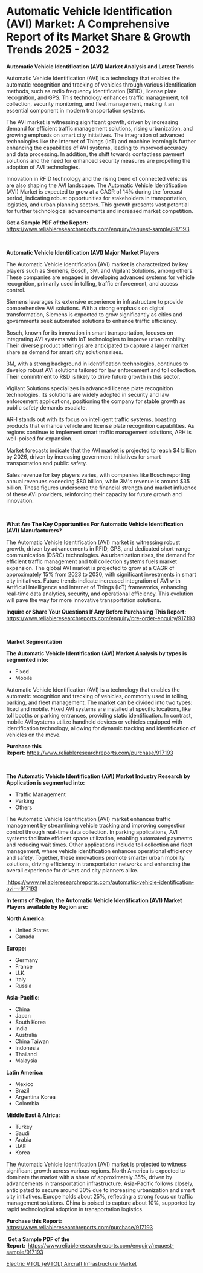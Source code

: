 <p><h1>Automatic Vehicle Identification (AVI) Market: A Comprehensive Report of its Market Share & Growth Trends 2025 - 2032</h1></p><p><strong>Automatic Vehicle Identification (AVI) Market Analysis and Latest Trends</strong></p>
<p><p>Automatic Vehicle Identification (AVI) is a technology that enables the automatic recognition and tracking of vehicles through various identification methods, such as radio frequency identification (RFID), license plate recognition, and GPS. This technology enhances traffic management, toll collection, security monitoring, and fleet management, making it an essential component in modern transportation systems.</p><p>The AVI market is witnessing significant growth, driven by increasing demand for efficient traffic management solutions, rising urbanization, and growing emphasis on smart city initiatives. The integration of advanced technologies like the Internet of Things (IoT) and machine learning is further enhancing the capabilities of AVI systems, leading to improved accuracy and data processing. In addition, the shift towards contactless payment solutions and the need for enhanced security measures are propelling the adoption of AVI technologies.</p><p>Innovation in RFID technology and the rising trend of connected vehicles are also shaping the AVI landscape. The Automatic Vehicle Identification (AVI) Market is expected to grow at a CAGR of 14% during the forecast period, indicating robust opportunities for stakeholders in transportation, logistics, and urban planning sectors. This growth presents vast potential for further technological advancements and increased market competition.</p></p>
<p><strong>Get a Sample PDF of the Report:&nbsp;</strong> <a href="https://www.reliableresearchreports.com/enquiry/request-sample/917193?utm_campaign=3581&utm_medium=2&utm_source=Github&utm_content=ia&utm_term=30032025&utm_id=automatic-vehicle-identification-avi">https://www.reliableresearchreports.com/enquiry/request-sample/917193</a></p>
<p>&nbsp;</p>
<p><strong>Automatic Vehicle Identification (AVI) Major Market Players</strong></p>
<p><p>The Automatic Vehicle Identification (AVI) market is characterized by key players such as Siemens, Bosch, 3M, and Vigilant Solutions, among others. These companies are engaged in developing advanced systems for vehicle recognition, primarily used in tolling, traffic enforcement, and access control.</p><p>Siemens leverages its extensive experience in infrastructure to provide comprehensive AVI solutions. With a strong emphasis on digital transformation, Siemens is expected to grow significantly as cities and governments seek automated solutions to enhance traffic efficiency.</p><p>Bosch, known for its innovation in smart transportation, focuses on integrating AVI systems with IoT technologies to improve urban mobility. Their diverse product offerings are anticipated to capture a larger market share as demand for smart city solutions rises.</p><p>3M, with a strong background in identification technologies, continues to develop robust AVI solutions tailored for law enforcement and toll collection. Their commitment to R&D is likely to drive future growth in this sector.</p><p>Vigilant Solutions specializes in advanced license plate recognition technologies. Its solutions are widely adopted in security and law enforcement applications, positioning the company for stable growth as public safety demands escalate.</p><p>ARH stands out with its focus on intelligent traffic systems, boasting products that enhance vehicle and license plate recognition capabilities. As regions continue to implement smart traffic management solutions, ARH is well-poised for expansion.</p><p>Market forecasts indicate that the AVI market is projected to reach $4 billion by 2026, driven by increasing government initiatives for smart transportation and public safety. </p><p>Sales revenue for key players varies, with companies like Bosch reporting annual revenues exceeding $80 billion, while 3M's revenue is around $35 billion. These figures underscore the financial strength and market influence of these AVI providers, reinforcing their capacity for future growth and innovation.</p></p>
<p>&nbsp;</p>
<p><strong>What Are The Key Opportunities For Automatic Vehicle Identification (AVI) Manufacturers?</strong></p>
<p><p>The Automatic Vehicle Identification (AVI) market is witnessing robust growth, driven by advancements in RFID, GPS, and dedicated short-range communication (DSRC) technologies. As urbanization rises, the demand for efficient traffic management and toll collection systems fuels market expansion. The global AVI market is projected to grow at a CAGR of approximately 15% from 2023 to 2030, with significant investments in smart city initiatives. Future trends indicate increased integration of AVI with Artificial Intelligence and Internet of Things (IoT) frameworks, enhancing real-time data analytics, security, and operational efficiency. This evolution will pave the way for more innovative transportation solutions.</p></p>
<p><strong>Inquire or Share Your Questions If Any Before Purchasing This Report:</strong> <a href="https://www.reliableresearchreports.com/enquiry/pre-order-enquiry/917193?utm_campaign=3581&utm_medium=2&utm_source=Github&utm_content=ia&utm_term=30032025&utm_id=automatic-vehicle-identification-avi">https://www.reliableresearchreports.com/enquiry/pre-order-enquiry/917193</a></p>
<p>&nbsp;</p>
<p><strong>Market Segmentation</strong></p>
<p><strong>The Automatic Vehicle Identification (AVI) Market Analysis by types is segmented into:</strong></p>
<p><ul><li>Fixed</li><li>Mobile</li></ul></p>
<p><p>Automatic Vehicle Identification (AVI) is a technology that enables the automatic recognition and tracking of vehicles, commonly used in tolling, parking, and fleet management. The market can be divided into two types: fixed and mobile. Fixed AVI systems are installed at specific locations, like toll booths or parking entrances, providing static identification. In contrast, mobile AVI systems utilize handheld devices or vehicles equipped with identification technology, allowing for dynamic tracking and identification of vehicles on the move.</p></p>
<p><strong>Purchase this Report:&nbsp;</strong><a href="https://www.reliableresearchreports.com/purchase/917193?utm_campaign=3581&utm_medium=2&utm_source=Github&utm_content=ia&utm_term=30032025&utm_id=automatic-vehicle-identification-avi">https://www.reliableresearchreports.com/purchase/917193</a></p>
<p>&nbsp;</p>
<p><strong>The Automatic Vehicle Identification (AVI) Market Industry Research by Application is segmented into:</strong></p>
<p><ul><li>Traffic Management</li><li>Parking</li><li>Others</li></ul></p>
<p><p>The Automatic Vehicle Identification (AVI) market enhances traffic management by streamlining vehicle tracking and improving congestion control through real-time data collection. In parking applications, AVI systems facilitate efficient space utilization, enabling automated payments and reducing wait times. Other applications include toll collection and fleet management, where vehicle identification enhances operational efficiency and safety. Together, these innovations promote smarter urban mobility solutions, driving efficiency in transportation networks and enhancing the overall experience for drivers and city planners alike.</p></p>
<p><a href="https://www.reliableresearchreports.com/automatic-vehicle-identification-avi--r917193?utm_campaign=3581&utm_medium=2&utm_source=Github&utm_content=ia&utm_term=30032025&utm_id=automatic-vehicle-identification-avi">&nbsp;https://www.reliableresearchreports.com/automatic-vehicle-identification-avi--r917193</a></p>
<p><strong>In terms of Region, the Automatic Vehicle Identification (AVI) Market Players available by Region are:</strong></p>
<p>
    <p> <strong> North America: </strong>
        <ul>
            <li>United States</li>
            <li>Canada</li>
        </ul>
        </p> 
    <p> <strong> Europe: </strong>
        <ul>
            <li>Germany</li>
            <li>France</li>
            <li>U.K.</li>
            <li>Italy</li>
            <li>Russia</li>
        </ul>
        </p> 
    <p> <strong> Asia-Pacific: </strong>
        <ul>
            <li>China</li>
            <li>Japan</li>
            <li>South Korea</li>
            <li>India</li>
            <li>Australia</li>
            <li>China Taiwan</li>
            <li>Indonesia</li>
            <li>Thailand</li>
            <li>Malaysia</li>
        </ul>
        </p> 
    <p> <strong> Latin America: </strong>
        <ul>
            <li>Mexico</li>
            <li>Brazil</li>
            <li>Argentina Korea</li>
            <li>Colombia</li>
        </ul>
        </p> 
    <p> <strong> Middle East & Africa: </strong>
        <ul>
            <li>Turkey</li>
            <li>Saudi</li>
            <li>Arabia</li>
            <li>UAE</li>
            <li>Korea</li>
        </ul>
    </p>
    </p>
<p><p>The Automatic Vehicle Identification (AVI) market is projected to witness significant growth across various regions. North America is expected to dominate the market with a share of approximately 35%, driven by advancements in transportation infrastructure. Asia-Pacific follows closely, anticipated to secure around 30% due to increasing urbanization and smart city initiatives. Europe holds about 25%, reflecting a strong focus on traffic management solutions. China is poised to capture about 10%, supported by rapid technological adoption in transportation logistics.</p></p>
<p><strong>Purchase this Report: </strong><a href="https://www.reliableresearchreports.com/purchase/917193?utm_campaign=3581&utm_medium=2&utm_source=Github&utm_content=ia&utm_term=30032025&utm_id=automatic-vehicle-identification-avi">https://www.reliableresearchreports.com/purchase/917193</a></p>
<p>&nbsp;<strong>Get a Sample PDF of the Report:&nbsp;&nbsp;</strong><a href="https://www.reliableresearchreports.com/enquiry/request-sample/917193?utm_campaign=3581&utm_medium=2&utm_source=Github&utm_content=ia&utm_term=30032025&utm_id=automatic-vehicle-identification-avi">https://www.reliableresearchreports.com/enquiry/request-sample/917193</a></p>
<p><strong></strong></p>
<p><p><a href="https://github.com/abidomamen/Market-Research-Report-List-1/blob/main/electric-vtol-evtol-aircraft-infrastructure-market.md?utm_campaign=3581&utm_medium=2&utm_source=Github&utm_content=ia&utm_term=30032025&utm_id=automatic-vehicle-identification-avi">Electric VTOL (eVTOL) Aircraft Infrastructure Market</a></p></p>